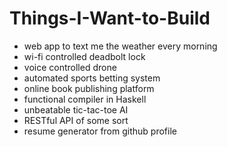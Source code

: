 # Things-I-Want-to-Build

* web app to text me the weather every morning
* wi-fi controlled deadbolt lock
* voice controlled drone
* automated sports betting system
* online book publishing platform
* functional compiler in Haskell
* unbeatable tic-tac-toe AI
* RESTful API of some sort
* resume generator from github profile
